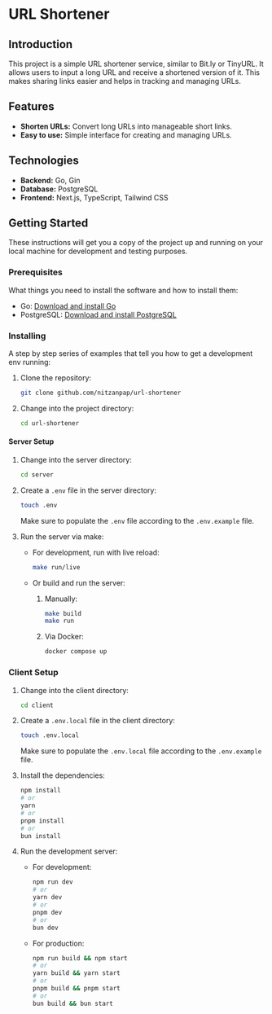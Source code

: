 # URL Shortener

## Introduction

This project is a simple URL shortener service, similar to Bit.ly or TinyURL. It allows users to input a long URL and receive a shortened version of it. This makes sharing links easier and helps in tracking and managing URLs.

## Features

- **Shorten URLs:** Convert long URLs into manageable short links.
- **Easy to use:** Simple interface for creating and managing URLs.

## Technologies

- **Backend:** Go, Gin
- **Database:** PostgreSQL
- **Frontend:** Next.js, TypeScript, Tailwind CSS

## Getting Started

These instructions will get you a copy of the project up and running on your local machine for development and testing purposes.

### Prerequisites

What things you need to install the software and how to install them:

- Go: [Download and install Go](https://golang.org/doc/install)
- PostgreSQL: [Download and install PostgreSQL](https://www.postgresql.org/download/)

### Installing

A step by step series of examples that tell you how to get a development env running:

1. Clone the repository:

    ```bash
    git clone github.com/nitzanpap/url-shortener
    ```

2. Change into the project directory:

    ```bash
    cd url-shortener
    ```

#### Server Setup

1. Change into the server directory:

    ```bash
    cd server
    ```

2. Create a `.env` file in the server directory:

    ```bash
    touch .env
    ```

    Make sure to populate the `.env` file according to the `.env.example` file.

3. Run the server via make:

    - For development, run with live reload:

        ```bash
        make run/live
        ```

    - Or build and run the server:

        1. Manually:

            ```bash
            make build
            make run
            ```

        2. Via Docker:

            ```bash
            docker compose up
            ```

### Client Setup

1. Change into the client directory:

    ```bash
    cd client
    ```

2. Create a `.env.local` file in the client directory:

    ```bash
    touch .env.local
    ```

    Make sure to populate the `.env.local` file according to the `.env.example` file.

3. Install the dependencies:

    ```bash
    npm install
    # or
    yarn
    # or
    pnpm install
    # or
    bun install
    ```

4. Run the development server:

    - For development:

        ```bash
        npm run dev
        # or
        yarn dev
        # or
        pnpm dev
        # or
        bun dev
        ```

    - For production:

        ```bash
        npm run build && npm start
        # or
        yarn build && yarn start
        # or
        pnpm build && pnpm start
        # or
        bun build && bun start
        ```
